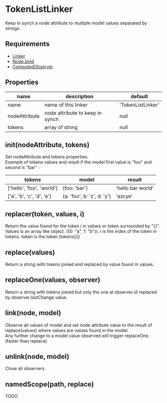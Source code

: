 TokenListLinker
==================

Keep in synch a node attribute to multiple model values separated by strings.

## Requirements

- [Linker](../Linker)
- [Node.bind](../Node.bind)
- [ComputedObserver](https://github.com/dmail/nodesite/tree/master/app/node_modules/ComputedObserver)

## Properties

name | description | default
---- | ----------- | -----------
name | name of this linker | 'TokenListLinker'
nodeAttribute | node attribute to keep in synch | null
tokens | array of string | null

## init(nodeAttribute, tokens)

Set nodeAttribute and tokens properties.  
Example of tokens values and result if the model first value is "foo" and second is "bar" :

tokens  | model | result
------- | ----- | ---------
['hello', 'foo', 'world'] | {foo: 'bar'} | 'hello bar world'
['a', 'b', 'c', 'd', 'e'] | {a: 'foo', b: 'z', d: 'y'} | 'azcye'

## replacer(token, values, i)

Return the value found for the token i in values or token surrounded by "{}".  
Values is an array like object. ({0: "a", 1: "b"}).
i is the index of the token in tokens.
token is the token (tokens[i])

## replace(values)

Return a string with tokens joined and replaced by value found in values.

## replaceOne(values, observer)

Return a string with tokens joined but only the one at observer.id replaced by observer.lastChange.value. 

## link(node, model)

Observe all values of model and set node attribute value to the result of replace(values) where values are values found in the model.  
Any further change to a model value observed will trigger replaceOne. (faster than replace)

## unlink(node, model)

Close all observers.

## namedScope(path, replace)

TODO
